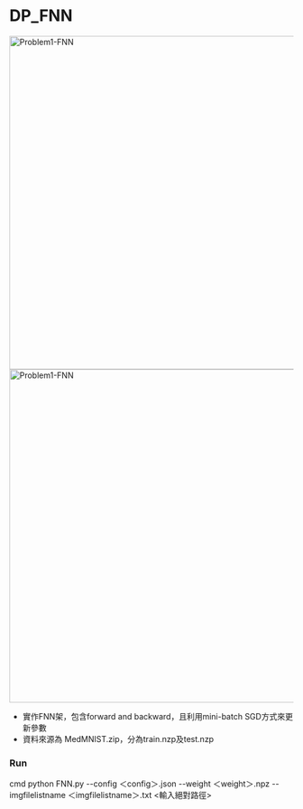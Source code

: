 # DP_FNN
<img width="590" alt="Problem1-FNN" src="https://user-images.githubusercontent.com/51501170/114260184-ce349a80-9a05-11eb-8f5c-89780797609f.png">
<img width="590" alt="Problem1-FNN" src="https://user-images.githubusercontent.com/51501170/114260186-cffe5e00-9a05-11eb-9fbd-8be713c20a97.png">

- 實作FNN架，包含forward and backward，且利用mini-batch SGD方式來更新參數
- 資料來源為 MedMNIST.zip，分為train.nzp及test.nzp

### Run
cmd
python FNN.py --config ＜config＞.json --weight ＜weight＞.npz --imgfilelistname ＜imgfilelistname＞.txt
<輸入絕對路徑>
